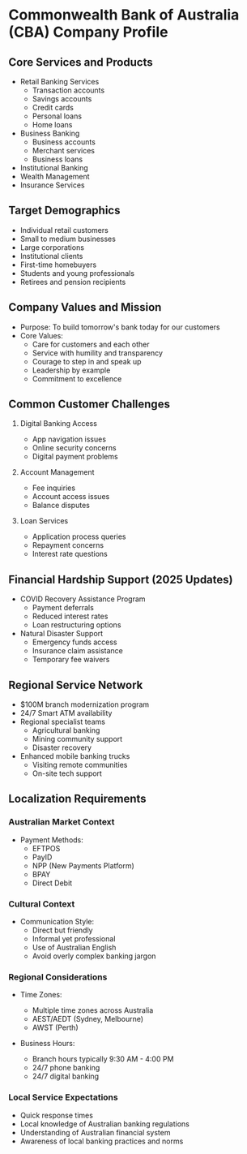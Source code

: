 # Commonwealth Bank of Australia (CBA) Company Profile

## Core Services and Products
- Retail Banking Services
  - Transaction accounts
  - Savings accounts
  - Credit cards
  - Personal loans
  - Home loans
- Business Banking
  - Business accounts
  - Merchant services
  - Business loans
- Institutional Banking
- Wealth Management
- Insurance Services

## Target Demographics
- Individual retail customers
- Small to medium businesses
- Large corporations
- Institutional clients
- First-time homebuyers
- Students and young professionals
- Retirees and pension recipients

## Company Values and Mission
- Purpose: To build tomorrow's bank today for our customers
- Core Values:
  - Care for customers and each other
  - Service with humility and transparency
  - Courage to step in and speak up
  - Leadership by example
  - Commitment to excellence

## Common Customer Challenges
1. Digital Banking Access
   - App navigation issues
   - Online security concerns
   - Digital payment problems

2. Account Management
   - Fee inquiries
   - Account access issues
   - Balance disputes

3. Loan Services
   - Application process queries
   - Repayment concerns
   - Interest rate questions

## Financial Hardship Support (2025 Updates)
- COVID Recovery Assistance Program
  - Payment deferrals
  - Reduced interest rates
  - Loan restructuring options
- Natural Disaster Support
  - Emergency funds access
  - Insurance claim assistance
  - Temporary fee waivers

## Regional Service Network
- $100M branch modernization program
- 24/7 Smart ATM availability
- Regional specialist teams
  - Agricultural banking
  - Mining community support
  - Disaster recovery
- Enhanced mobile banking trucks
  - Visiting remote communities
  - On-site tech support

## Localization Requirements

### Australian Market Context
- Payment Methods:
  - EFTPOS
  - PayID
  - NPP (New Payments Platform)
  - BPAY
  - Direct Debit

### Cultural Context
- Communication Style:
  - Direct but friendly
  - Informal yet professional
  - Use of Australian English
  - Avoid overly complex banking jargon

### Regional Considerations
- Time Zones:
  - Multiple time zones across Australia
  - AEST/AEDT (Sydney, Melbourne)
  - AWST (Perth)
  
- Business Hours:
  - Branch hours typically 9:30 AM - 4:00 PM
  - 24/7 phone banking
  - 24/7 digital banking

### Local Service Expectations
- Quick response times
- Local knowledge of Australian banking regulations
- Understanding of Australian financial system
- Awareness of local banking practices and norms
